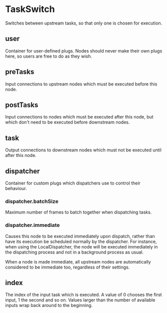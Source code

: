 # TaskSwitch

Switches between upstream tasks, so that only
one is chosen for execution.

## user

 Container for user-defined plugs. Nodes
should never make their own plugs here,
so users are free to do as they wish.

## preTasks

 Input connections to upstream nodes which must be
executed before this node.

## postTasks

 Input connections to nodes which must be
executed after this node, but which don't
need to be executed before downstream nodes.

## task

 Output connections to downstream nodes which must
not be executed until after this node.

## dispatcher

 Container for custom plugs which dispatchers use to
control their behaviour.

### dispatcher.batchSize

 Maximum number of frames to batch together when dispatching tasks.

### dispatcher.immediate

 Causes this node to be executed immediately upon dispatch,
rather than have its execution be scheduled normally by
the dispatcher. For instance, when using the LocalDispatcher,
the node will be executed immediately in the dispatching process
and not in a background process as usual.

When a node is made immediate, all upstream nodes are automatically
considered to be immediate too, regardless of their settings.

## index

 The index of the input task which is executed. A value
of 0 chooses the first input, 1 the second and so on. Values
larger than the number of available inputs wrap back around to
the beginning.

